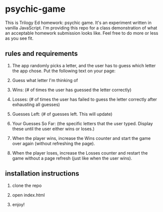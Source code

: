 # psychic-game
This is Trilogy Ed homework: psychic game.  It's an experiment written in vanilla JavaScript.  I'm providing this repo for a class demonstration of what an acceptable homework submission looks like.  Feel free to do more or less as you see fit.

## rules and requirements
1. The app randomly picks a letter, and the user has to guess which letter the app chose. Put the following text on your page:

2. Guess what letter I'm thinking of

3. Wins: (# of times the user has guessed the letter correctly)

4. Losses: (# of times the user has failed to guess the letter correctly after exhausting all guesses)

5. Guesses Left: (# of guesses left. This will update)

6. Your Guesses So Far: (the specific letters that the user typed. Display these until the user either wins or loses.)

7. When the player wins, increase the Wins counter and start the game over again (without refreshing the page).

8. When the player loses, increase the Losses counter and restart the game without a page refresh (just like when the user wins).

## installation instructions
1.  clone the repo

2.  open index.html

3.  enjoy!
